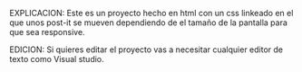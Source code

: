 EXPLICACION:
Este es un proyecto hecho en html con un css linkeado en el que unos post-it se mueven dependiendo de el tamaño de la pantalla para que sea responsive.

EDICION:
Si quieres editar el proyecto vas a necesitar cualquier editor de texto como Visual studio.
